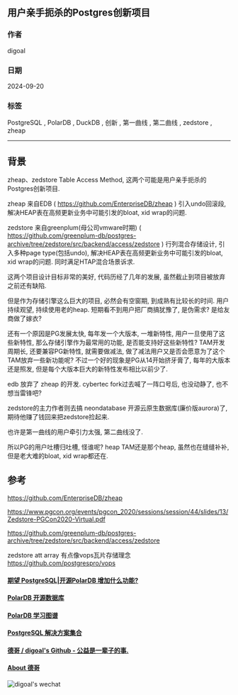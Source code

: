 ## 用户亲手扼杀的Postgres创新项目   
                                                                  
### 作者                                      
digoal                                      
                                             
### 日期                                           
2024-09-20                                     
                                          
### 标签                                        
PostgreSQL , PolarDB , DuckDB , 创新 , 第一曲线 , 第二曲线 , zedstore , zheap   
                                                                 
----                                          
                                                        
## 背景     
zheap、zedstore Table Access Method, 这两个可能是用户亲手扼杀的Postgres创新项目.     
  
zheap 来自EDB ( https://github.com/EnterpriseDB/zheap ) 引入undo回滚段, 解决HEAP表在高频更新业务中可能引发的bloat, xid wrap的问题.     
  
zedstore 来自greenplum(母公司vmware时期) ( https://github.com/greenplum-db/postgres-archive/tree/zedstore/src/backend/access/zedstore ) 行列混合存储设计, 引入多种page type(包括undo), 解决HEAP表在高频更新业务中可能引发的bloat, xid wrap的问题. 同时满足HTAP混合场景诉求.    
  
这两个项目设计目标非常的美好, 代码历经了几年的发展, 虽然截止到项目被放弃之前还有缺陷.    
  
但是作为存储引擎这么巨大的项目, 必然会有空窗期, 到成熟有比较长的时间. 用户持续观望, 持续使用老的heap. 短期看不到用户把厂商搞犹豫了, 是伪需求? 是给友商做了嫁衣?   
   
还有一个原因是PG发展太快, 每年发一个大版本, 一堆新特性, 用户一旦使用了这些新特性, 那么存储引擎作为最常用的功能, 是否能支持好这些新特性? TAM开发周期长, 还要兼容PG新特性, 就需要做减法, 做了减法用户又是否会愿意为了这个TAM放弃一些新功能呢? 不过一个好的现象是PG从14开始挤牙膏了, 每年的大版本还是照发, 但是每个大版本巨大的新特性发布相比以前少了.     
   
edb 放弃了 zheap 的开发. cybertec fork过去喊了一阵口号后, 也没动静了, 也不想当雷锋吧?    
   
zedstore的主力作者则去搞 neondatabase 开源云原生数据库(廉价版aurora)了, 期待他赚了钱回来把zedstore捡起来.   
  
也许是第一曲线的用户牵引力太强, 第二曲线没了.    
  
所以PG的用户吐槽归吐槽, 怪谁呢? heap TAM还是那个heap, 虽然也在缝缝补补, 但是老大难的bloat, xid wrap都还在.     
  
## 参考  
https://github.com/EnterpriseDB/zheap    
  
https://www.pgcon.org/events/pgcon_2020/sessions/session/44/slides/13/Zedstore-PGCon2020-Virtual.pdf  
  
https://github.com/greenplum-db/postgres-archive/tree/zedstore/src/backend/access/zedstore  
  
zedstore att array 有点像vops瓦片存储理念 https://github.com/postgrespro/vops     
  
  
  
#### [期望 PostgreSQL|开源PolarDB 增加什么功能?](https://github.com/digoal/blog/issues/76 "269ac3d1c492e938c0191101c7238216")
  
  
#### [PolarDB 开源数据库](https://openpolardb.com/home "57258f76c37864c6e6d23383d05714ea")
  
  
#### [PolarDB 学习图谱](https://www.aliyun.com/database/openpolardb/activity "8642f60e04ed0c814bf9cb9677976bd4")
  
  
#### [PostgreSQL 解决方案集合](../201706/20170601_02.md "40cff096e9ed7122c512b35d8561d9c8")
  
  
#### [德哥 / digoal's Github - 公益是一辈子的事.](https://github.com/digoal/blog/blob/master/README.md "22709685feb7cab07d30f30387f0a9ae")
  
  
#### [About 德哥](https://github.com/digoal/blog/blob/master/me/readme.md "a37735981e7704886ffd590565582dd0")
  
  
![digoal's wechat](../pic/digoal_weixin.jpg "f7ad92eeba24523fd47a6e1a0e691b59")
  
